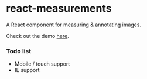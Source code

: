 # react-measurements
A React component for measuring &amp; annotating images.

Check out the demo [here](https://rmfisher.github.io/react-measurements).

### Todo list

* Mobile / touch support
* IE support

